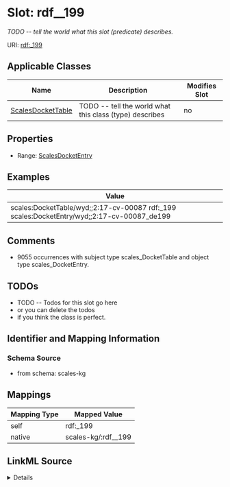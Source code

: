 

# Slot: rdf__199


_TODO -- tell the world what this slot (predicate) describes._





URI: [rdf:_199](http://www.w3.org/1999/02/22-rdf-syntax-ns#_199)



<!-- no inheritance hierarchy -->





## Applicable Classes

| Name | Description | Modifies Slot |
| --- | --- | --- |
| [ScalesDocketTable](../classes/ScalesDocketTable.md) | TODO -- tell the world what this class (type) describes |  no  |







## Properties

* Range: [ScalesDocketEntry](../classes/ScalesDocketEntry.md)






## Examples

| Value |
| --- |
| scales:DocketTable/wyd;;2:17-cv-00087 rdf:_199 scales:DocketEntry/wyd;;2:17-cv-00087_de199 |

## Comments

* 9055 occurrences with subject type scales_DocketTable and object type scales_DocketEntry.

## TODOs

* TODO -- Todos for this slot go here
* or you can delete the todos
* if you think the class is perfect.

## Identifier and Mapping Information







### Schema Source


* from schema: scales-kg




## Mappings

| Mapping Type | Mapped Value |
| ---  | ---  |
| self | rdf:_199 |
| native | scales-kg/:rdf__199 |




## LinkML Source

<details>
```yaml
name: rdf__199
description: TODO -- tell the world what this slot (predicate) describes.
todos:
- TODO -- Todos for this slot go here
- or you can delete the todos
- if you think the class is perfect.
comments:
- 9055 occurrences with subject type scales_DocketTable and object type scales_DocketEntry.
examples:
- value: scales:DocketTable/wyd;;2:17-cv-00087 rdf:_199 scales:DocketEntry/wyd;;2:17-cv-00087_de199
from_schema: scales-kg
rank: 1000
slot_uri: rdf:_199
alias: rdf__199
domain_of:
- scales_DocketTable
range: scales_DocketEntry

```
</details>